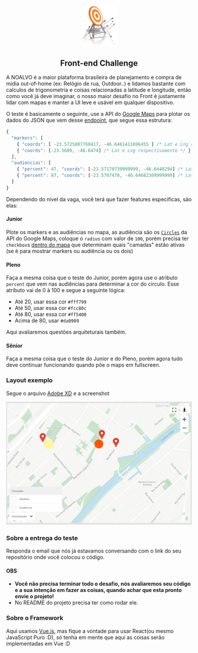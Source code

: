 <p align="center">
  <img src="assets/acerto-miseravi.png" width="100" />
  <h2 align="center">Front-end Challenge</h2>
</p>

A NOALVO é a maior plataforma brasileira de planejamento e compra de mídia out-of-home (ex: Relógio de rua, Outdoor..) e lidamos bastante com calculos de trigonometria e coisas relacionadas a latitude e longitude, então como você já deve imaginar, o nosso maior desafio no Front é justamente lidar com mapas e manter a UI leve e usável em qualquer dispositivo.

O teste é basicamente o seguinte, use a API do [Google Maps](https://developers.google.com/maps/documentation/javascript/tutorial) para plotar os dados do JSON que vem desse [endpoint](https://front-challenge.azurewebsites.net/api/markers-audiencias-json), que segue essa estrutura:

```js
{
  "markers": [
    { "coords": [ -23.5725807760417, -46.6461411696455 ] /* Lat e Lng respectivamente */ },
    { "coords": [-23.5689, -46.6474] /* Lat e Lng respectivamente */ }
  ],
  "audiencias": [
    { "percent": 47, "coords": [-23.57179739999999, -46.6440294] /* Lat e Lng respectivamente */ },
    { "percent": 87, "coords": [-23.5707478, -46.64682369999999] /* Lat e Lng respectivamente */ }
  ]
}
```
Dependendo do nível da vaga, você terá que fazer features especificas, são elas:

#### Junior

Plote os markers e as audiências no mapa, as audiência são os [`Circles`](https://developers.google.com/maps/documentation/javascript/examples/circle-simple) da API do Google Maps, coloque o `radius` com valor de `100`, porém precisa ter `checkbox`s [dentro do mapa](#layout-exemplo) que determinam quais "camadas" estão ativas (se é para mostrar markers ou audiência ou os dois)

#### Pleno

Faça a mesma coisa que o teste do Junior, porém agora use o atributo `percent` que vem nas audiências para determinar a cor do circulo. Esse atributo vai de 0 à 100 e segue a seguinte lógica:

+ Até 20, usar essa cor `#fff799`
+ Até 50, usar essa cor `#fcc80c`
+ Até 80, usar essa cor `#ff5400`
+ Acima de 80, usar `#da0909`

Aqui avaliaremos questões arquiteturais também.

#### Sênior

Faça a mesma coisa que o teste do Junior e do Pleno, porém agora tudo deve continuar funcionando quando põe o maps em fullscreen.

### Layout exemplo

Segue o arquivo [Adobe XD](https://github.com/IgorHalfeld/front-challenge/blob/master/assets/front-challenge.xd) e a screenshot

![screenshot](assets/example.png)

### Sobre a entrega do teste

Responda o email que nós já estavamos conversando com o link do seu repositório onde você colocou o código.

#### OBS

+ **Você não precisa terminar todo o desafio, nós avaliaremos seu código e a sua intenção em fazer as coisas, quando achar que esta pronto envie o projeto!**
+ No README do projeto precisa ter como rodar ele.

### Sobre o Framework

Aqui usamos [Vue.js](http://vuejs.org), mas fique a vontade para usar React(ou mesmo JavaScript Puro :D), só tenha em mente que aqui as coisas serão implementadas em Vue :D